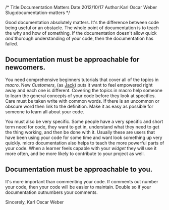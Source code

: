 /*
  Title:Documentation Matters
  Date:2012/10/17
  Author:Karl Oscar Weber
  Slug:documentation-matters
*/



Good documentation absolutely matters. It's the difference between code being useful or an obstacle. The whole point of documentation is to teach the why and how of something. If the documentation doesn't allow quick _and_ thorough understanding of your code, then the documentation has failed.

## Documentation must be approachable for newcomers.

You need comprehensive beginners tutorials that cover all of the topics in _macro_. New _Customers_,
 (as [Jack](http://jacks.tumblr.com/post/33785796042/lets-reconsider-our-users)) puts it want to feel empowered right away and each one is different. Covering the topics in macro help someone to learn the general concepts of your code before they look at specifics. Care must be taken write with common words. If there is an uncommon or obscure word then link to the definition. Make it as easy as possible for someone to learn all about your code. 

You must also be very specific. Some people have a very specific and short term need for code, they want to get in, understand what they need to get the thing working, and then be done with it. Usually these are users that have been using your code for some time and want look something up very quickly. micro documentation also helps to teach the more powerful parts of your code. When a learner feels capable with your _widget_ they will use it more often, and be more likely to contribute to your project as well. 

## Documentation must be approachable to __you__.

It's more important than commenting your code. If comments out number your code, then your code will be easier to maintain. Double so if your documentation outnumbers your comments.


Sincerely, Karl Oscar Weber